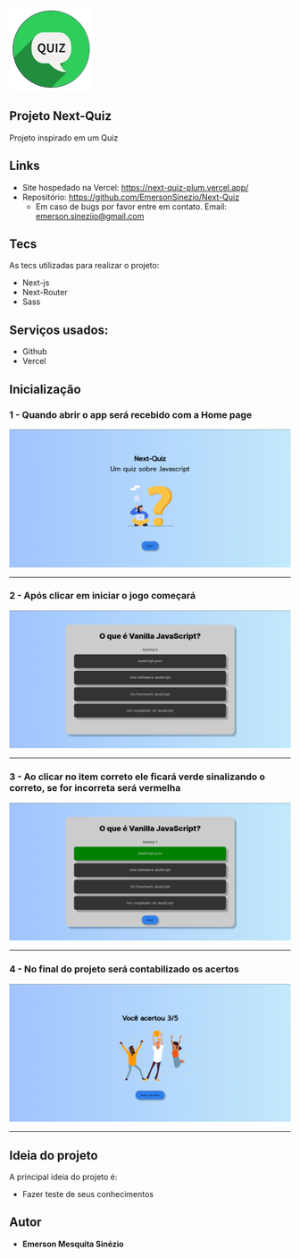![Logo](https://github.com/EmersonSinezio/Next-Quiz/blob/main/Readme/QuizIcon.png)

## Projeto Next-Quiz

Projeto inspirado em um Quiz

## Links

- Site hospedado na Vercel: https://next-quiz-plum.vercel.app/
- Repositório: https://github.com/EmersonSinezio/Next-Quiz
  - Em caso de bugs por favor entre em contato. Email: emerson.sineziio@gmail.com

## Tecs

As tecs utilizadas para realizar o projeto:

- Next-js
- Next-Router
- Sass

## Serviços usados:

- Github
- Vercel

## Inicialização

### 1 - Quando abrir o app será recebido com a Home page

![Homepage image](https://github.com/EmersonSinezio/Next-Quiz/blob/main/Readme/Homepage.png)

<hr>

### 2 - Após clicar em iniciar o jogo começará

![Questions](https://github.com/EmersonSinezio/Next-Quiz/blob/main/Readme/Questions.png)

<hr>

### 3 - Ao clicar no item correto ele ficará verde sinalizando o correto, se for incorreta será vermelha

![Correct](https://github.com/EmersonSinezio/Next-Quiz/blob/main/Readme/Correctquestions.png)

<hr>

### 4 - No final do projeto será contabilizado os acertos

![AboutPage](https://github.com/EmersonSinezio/Next-Quiz/blob/main/Readme/Final.png)

<hr>

## Ideia do projeto

A principal ideia do projeto é:

- Fazer teste de seus conhecimentos

## Autor

- **Emerson Mesquita Sinézio**
